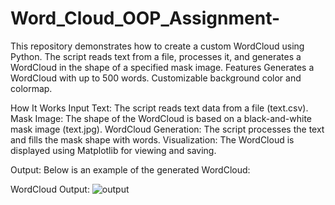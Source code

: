 # Word_Cloud_OOP_Assignment-
This repository demonstrates how to create a custom WordCloud using Python. The script reads text from a file, processes it, and generates a WordCloud in the shape of a specified mask image. Features Generates a WordCloud with up to 500 words. Customizable background color and colormap. 

How It Works Input Text: The script reads text data from a file (text.csv). Mask Image: The shape of the WordCloud is based on a black-and-white mask image (text.jpg). WordCloud Generation: The script processes the text and fills the mask shape with words. Visualization: The WordCloud is displayed using Matplotlib for viewing and saving.

Output: Below is an example of the generated WordCloud:

WordCloud Output:
![output](https://github.com/user-attachments/assets/a555e006-f5d4-42e5-b94b-43e313e1f952)

